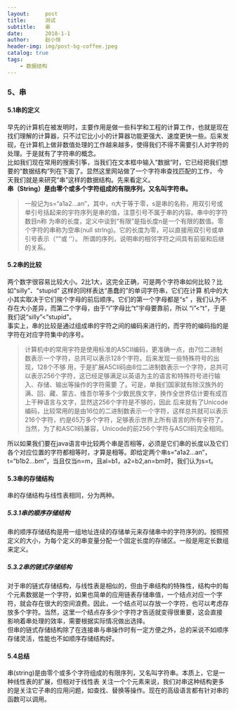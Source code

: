 ```yaml
---
layout:     post
title:      测试
subtitle:   串
date:       2018-1-1
author:     赵小恒
header-img: img/post-bg-coffee.jpeg
catalog: true
tags:
    - 数据结构
---
```


### 5、串

#### 5.1串的定义

早先的计算机在被发明时，主要作用是做一些科学和工程的计算工作，也就是现在找们理解的计算器，只不过它比小小的计算器功能更强大、速度更快一些。后来发
砚，在计算机上做非数值处理的工作越来越多，使得我们不得不需要引人对字符的处理。于是就有了字符串的概念。  
比如我们现在常用的搜索引筝，当我们在文本框中输入“数据”时，它已经把我们想要的“数据结构”列在下面了。显然这里网站做了一个字符串查找匹配的工作，
今天我们就是来研究“串”这样的数据结构。先来看定义。  
**串（String）是由零个或多个字符组成的有限序列，又名叫字符串。**
>一般记为s=“a1a2...an”，其中，n大于等于零，s是串的名称，用双引号或单引号括起来的宇符序列是串的值，注意引号不属于串的内容。串中的字符数目n称
为串的长度，定义中谈到“有限”是指长度n是一个有限的数值。零个字符的串称为空串(null strlng)。它的长度为零，可以直接用双引号或单引号表示（“”或  ‘’）。
所谓的序列，说明串的相邻字符之间具有前驱和后继的关系。

#### 5.2串的比较

两个数字很容易比较大小。2比1大，这完全正确，可是两个字符串如何比较？比如“silly”、“stupid” 这样的同样表达“愚蠢的”的单词字符串，它们在计算
机中的大小其实取决于它们挨个字母的前后顺序。它们的第一个字母都是“s” ，我们认为不存在大小差异，而第二个字母，由于“i”字母比“t”宇母要靠前，所以
“i”<“t”，于是我们说“silly”<“stupid”。  
事实上，串的比较是通过组成串的宇符之间的编码来进行的，而宇符的编码指的是字符在对应字符集中的序号。  
>计算机中的常用宇符是使用标准的ASCII编码，更准确一点，由7位二进制数表示一个字符，总共可以表示128个字符。后来发现一些特殊符号的出现，128个不够
用，于是扩展A5CII码由8位二进制数表示一个字符，总共可以表示256个字符，这已经足够满足以英语为主的语言和特殊符号进行输入、存储、输出等操作的字符需要
了。可是，单我们国家就有除汉族外的满、回、藏、蒙古、维吾尔等多个少数民族文字，换作全世界估计要有成百上干种语言与文字，显然这256个字符是不够的，因此
后来就有了Unicode编码，比较常用的是由16位的二进制数表示一个字符，这样总共就可以表示216个字符，约是65万多个字符，足够表示世界上所有语言的所有宇符了。
当然，为了和ASCII码兼容，Unicode的前256个字符与ASCII码完全相同。

所以如果我们要在java语言中比较两个串是否相等，必须是它们串的长度以及它们各个对应位置的字符都相等时，才算是相等。即给定两个串s=“a1a2...an”，
t=“b1b2...bm”，当且仅当n=m，且al=b1，a2=b2,an=bm时，我们认为s=t。

#### 5.3串的存储结构

串的存储结构与线性表相同，分为两种。

##### 5.3.1串的顺序存储结构

串的顺序存储结构是用一组地址连续的存储单元来存储串中的字符序列的。按照预定义的大小，为每个定义的串变量分配一个固定长度的存储区。一般是用定长数组
来定义。

##### 5.3.2串的链式存储结构

对于串的链式存储结构，与线性表是相似的，但由于串结构的特殊性，结构中的每个元素数据是一个字符，如果也简单的应用链表存储串值，一个结点对应一个字
符，就会存在很大的空间浪费。因此，一个结点可以存放一个字符，也可以考虑存放多个字符。当然，这里一个结点存多少个字符才告适就变得很重要，这会直接
影响着串处理的效率，需要根据实际情况做出选择。  
但串的链式存储结构除了在连接串与串操作时有一定方便之外，总的采说不如顺序存储灵活，性能也不如顺序存储结构好。

#### 5.4总结

串(string)是由零个或多个字符组成的有限序列，又名叫字符串。本质上，它是一种线性表的扩展，但相对于线性表
关注一个个元素来说，我们对串这种结构更多的是关注它子串的应用问题，如查找、替换等操作。现在的高级语言都有针对串的函数可以调用。






 




















